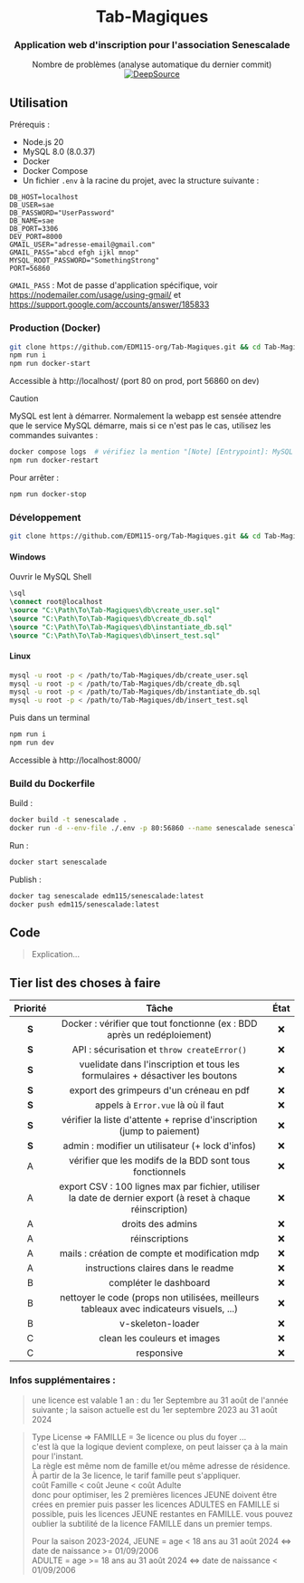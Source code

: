 <center>

# Tab-Magiques

### Application web d'inscription pour l'association Senescalade

Nombre de problèmes (analyse automatique du dernier commit) [![DeepSource](https://app.deepsource.com/gh/EDM115-org/Tab-Magiques.svg/?label=active+issues&show_trend=true&token=WF6hxNEht95_hyiFpZdVK2h6)](https://app.deepsource.com/gh/EDM115-org/Tab-Magiques/)

</center>

## Utilisation

Prérequis :

- Node.js 20
- MySQL 8.0 (8.0.37)
- Docker
- Docker Compose
- Un fichier `.env` à la racine du projet, avec la structure suivante :

```env
DB_HOST=localhost
DB_USER=sae
DB_PASSWORD="UserPassword"
DB_NAME=sae
DB_PORT=3306
DEV_PORT=8000
GMAIL_USER="adresse-email@gmail.com"
GMAIL_PASS="abcd efgh ijkl mnop"
MYSQL_ROOT_PASSWORD="SomethingStrong"
PORT=56860
```

`GMAIL_PASS` : Mot de passe d'application spécifique, voir https://nodemailer.com/usage/using-gmail/ et https://support.google.com/accounts/answer/185833

### Production (Docker)

```bash
git clone https://github.com/EDM115-org/Tab-Magiques.git && cd Tab-Magiques
npm run i
npm run docker-start
```

Accessible à http://localhost/ (port 80 on prod, port 56860 on dev)

> [!CAUTION]  
> MySQL est lent à démarrer. Normalement la webapp est sensée attendre que le service MySQL démarre, mais si ce n'est pas le cas, utilisez les commandes suivantes :

```bash
docker compose logs  # vérifiez la mention "[Note] [Entrypoint]: MySQL init process done. Ready for start up."
npm run docker-restart
```

Pour arrêter :

```bash
npm run docker-stop
```

### Développement

```bash
git clone https://github.com/EDM115-org/Tab-Magiques.git && cd Tab-Magiques
```

#### Windows

Ouvrir le MySQL Shell

```sql
\sql
\connect root@localhost
\source "C:\Path\To\Tab-Magiques\db\create_user.sql"
\source "C:\Path\To\Tab-Magiques\db\create_db.sql"
\source "C:\Path\To\Tab-Magiques\db\instantiate_db.sql"
\source "C:\Path\To\Tab-Magiques\db\insert_test.sql"
```

#### Linux

```bash
mysql -u root -p < /path/to/Tab-Magiques/db/create_user.sql
mysql -u root -p < /path/to/Tab-Magiques/db/create_db.sql
mysql -u root -p < /path/to/Tab-Magiques/db/instantiate_db.sql
mysql -u root -p < /path/to/Tab-Magiques/db/insert_test.sql
```

Puis dans un terminal

```bash
npm run i
npm run dev
```

Accessible à http://localhost:8000/

### Build du Dockerfile

Build :

```bash
docker build -t senescalade .
docker run -d --env-file ./.env -p 80:56860 --name senescalade senescalade
```

Run :

```bash
docker start senescalade
```

Publish :

```bash
docker tag senescalade edm115/senescalade:latest
docker push edm115/senescalade:latest
```

## Code

> Explication...

## Tier list des choses à faire

| Priorité | Tâche | État |
| :---: | :---: | :---: |
| **S** | Docker : vérifier que tout fonctionne (ex : BDD après un redéploiement) | ❌ |
| **S** | API : sécurisation et `throw createError()` | ❌ |
| **S** | vuelidate dans l'inscription et tous les formulaires + désactiver les boutons | ❌ |
| **S** | export des grimpeurs d'un créneau en pdf | ❌ |
| **S** | appels à `Error.vue` là où il faut | ❌ |
| **S** | vérifier la liste d'attente + reprise d'inscription (jump to paiement) | ❌ |
| **S** | admin : modifier un utilisateur (+ lock d'infos) | ❌ |
| A | vérifier que les modifs de la BDD sont tous fonctionnels | ❌ |
| A | export CSV : 100 lignes max par fichier, utiliser la date de dernier export (à reset à chaque réinscription) | ❌ |
| A | droits des admins | ❌ |
| A | réinscriptions | ❌ |
| A | mails : création de compte et modification mdp | ❌ |
| A | instructions claires dans le readme | ❌ |
| B | compléter le dashboard | ❌ |
| B | nettoyer le code (props non utilisées, meilleurs tableaux avec indicateurs visuels, ...) | ❌ |
| B | v-skeleton-loader | ❌ |
| C | clean les couleurs et images | ❌ |
| C | responsive | ❌ |

### Infos supplémentaires :

> une licence est valable 1 an : du 1er Septembre au 31 août de l'année suivante ; la saison actuelle est du 1er septembre 2023 au 31 août 2024

> Type License => FAMILLE = 3e licence ou plus du foyer ...  
> c'est là que la logique devient complexe, on peut laisser ça à la main pour l'instant.  
> La règle est même nom de famille et/ou même adresse de résidence. À partir de la 3e licence, le tarif famille peut s'appliquer.  
> coût Famille < coût Jeune < coût Adulte  
> donc pour optimiser, les 2 premières licences JEUNE doivent être crées en premier puis passer les licences ADULTES en FAMILLE si possible, puis les licences JEUNE restantes en FAMILLE. vous pouvez oublier la subtilité de la licence FAMILLE dans un premier temps.  
>  
> Pour la saison 2023-2024, JEUNE = age < 18 ans au 31 août 2024  <=> date de naissance >= 01/09/2006  
> ADULTE = age >= 18 ans au 31 août 2024  <=> date de naissance < 01/09/2006
